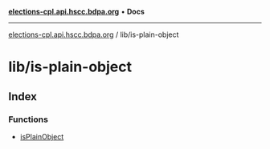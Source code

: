 [**elections-cpl.api.hscc.bdpa.org**](../../README.md) • **Docs**

***

[elections-cpl.api.hscc.bdpa.org](../../README.md) / lib/is-plain-object

# lib/is-plain-object

## Index

### Functions

- [isPlainObject](functions/isPlainObject.md)
